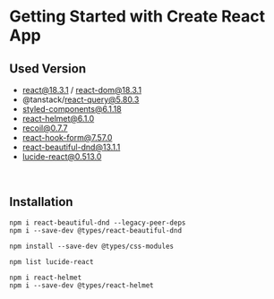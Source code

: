 # Getting Started with Create React App

## Used Version

- react@18.3.1 / react-dom@18.3.1
- @tanstack/react-query@5.80.3
- styled-components@6.1.18
- react-helmet@6.1.0
- recoil@0.7.7
- react-hook-form@7.57.0
- react-beautiful-dnd@13.1.1
- lucide-react@0.513.0

<br>

## Installation

```
npm i react-beautiful-dnd --legacy-peer-deps
npm i --save-dev @types/react-beautiful-dnd

npm install --save-dev @types/css-modules

npm list lucide-react

npm i react-helmet
npm i --save-dev @types/react-helmet
```

<br>
<br>
<br>
